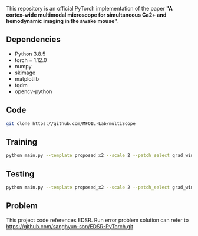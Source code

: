 This repository is an official PyTorch implementation of the paper **"A cortex-wide multimodal microscope for simultaneous Ca2+ and hemodynamic imaging in the awake mouse"**.

## Dependencies
* Python 3.8.5
* torch = 1.12.0
* numpy
* skimage
* matplotlib
* tqdm
* opencv-python

## Code
```bash
git clone https://github.com/MFOIL-Lab/multiScope
```

## Training
```bash
python main.py --template proposed_x2 --scale 2 --patch_select grad_window --loss 1*RL1 --batch_size 8 --gpu_ids 0
```

## Testing
```bash
python main.py --template proposed_x2 --scale 2 --patch_select grad_window --loss 1*RL1 --batch_size 8 --gpu_ids 0 --test_only
```

## Problem
This project code references EDSR.
Run error problem solution can refer to https://github.com/sanghyun-son/EDSR-PyTorch.git
